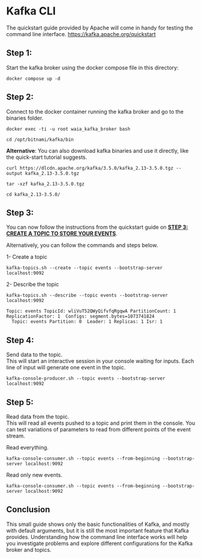 # Kafka CLI

The quickstart guide provided by Apache will come in handy for testing the command line interface.
https://kafka.apache.org/quickstart



## Step 1:
Start the kafka broker using the docker compose file in this directory:
```
docker compose up -d
```

## Step 2:
Connect to the docker container running the kafka broker and go to the binaries folder.
```
docker exec -ti -u root waia_kafka_broker bash
```
```
cd /opt/bitnami/kafka/bin
```

**Alternative**:
You can also download kafka binaries and use it directly, like the quick-start tutorial suggests.
```
curl https://dlcdn.apache.org/kafka/3.5.0/kafka_2.13-3.5.0.tgz --output kafka_2.13-3.5.0.tgz

tar -xzf kafka_2.13-3.5.0.tgz

cd kafka_2.13-3.5.0/
```

## Step 3:
You can now follow the instructions from the quickstart guide on **[STEP 3: CREATE A TOPIC TO STORE YOUR EVENTS](https://kafka.apache.org/quickstart#quickstart_createtopic)**.

Alternatively, you can follow the commands and steps below.

1- Create a topic
```
kafka-topics.sh --create --topic events --bootstrap-server localhost:9092
```
2- Describe the topic
```
kafka-topics.sh --describe --topic events --bootstrap-server localhost:9092

Topic: events TopicId: wliVuT52QWyQifvfqRgqwA PartitionCount: 1 ReplicationFactor: 1  Configs: segment.bytes=1073741824
  Topic: events Partition: 0  Leader: 1 Replicas: 1 Isr: 1

```

## Step 4:
Send data to the topic. \
This will start an interactive session in your console waiting for inputs. Each line of input will generate one event in the topic.
```
kafka-console-producer.sh --topic events --bootstrap-server localhost:9092
```

## Step 5:
Read data from the topic. \
This will read all events pushed to a topic and print them in the console. You can test variations of parameters to read from different points of the event stream.

Read everything.
```
kafka-console-consumer.sh --topic events --from-beginning --bootstrap-server localhost:9092
```

Read only new events.
```
kafka-console-consumer.sh --topic events --from-beginning --bootstrap-server localhost:9092
```


## Conclusion
This small guide shows only the basic functionalities of Kafka, and mostly with default arguments, but it is still the most important feature that Kafka provides.
Understanding how the command line interface works will help you investigate problems and explore different configurations for the Kafka broker and topics. 


